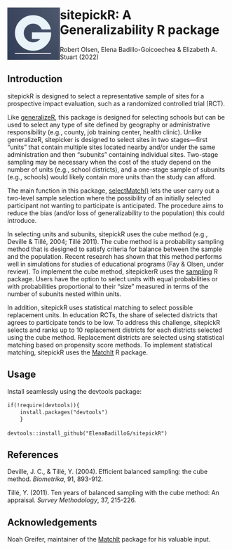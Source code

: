 # <img src="man/figures/logo.png" align="left" height="119" />
# sitepickR: A Generalizability R package

 Robert Olsen, Elena Badillo-Goicoechea & Elizabeth A. Stuart (2022)

## Introduction

sitepickR is designed to select a representative sample of sites for a prospective impact evaluation, such as a randomized controlled trial (RCT). 

Like [generalizeR](https://nustat.github.io/generalizeR/), this package is designed for selecting schools but can be used to select any type of site defined by geography or administrative responsibility (e.g., county, job training center, health clinic). Unlike generalizeR, sitepicker is designed to select sites in two stages—first “units” that contain multiple sites located nearby and/or under the same administration and then “subunits” containing individual sites. Two-stage sampling may be necessary when the cost of the study depend on the number of units (e.g., school districts), and a one-stage sample of subunits (e.g., schools) would likely contain more units than the study can afford.

The main function in this package, [selectMatch()](vignettes/selectMatch.html) lets the user carry out a two-level sample selection where the possibility of an initially selected participant not wanting to participate is anticipated. The procedure aims to reduce the bias (and/or loss of generalizability to the population) this could introduce.

In selecting units and subunits, sitepickR uses the cube method (e.g., Deville & Tillé, 2004; Tillé 2011). The cube method is a probability sampling method that is designed to satisfy criteria for balance between the sample and the population. Recent research has shown that this method performs well in simulations for studies of educational programs (Fay & Olsen, under review). To implement the cube method, sitepickerR uses the [sampling](https://cran.r-project.org/web/packages/sampling/index.html) R package. Users have the option to select units with equal probabilities or with probabilities proportional to their “size” measured in terms of the number of subunits nested within units.


In addition, sitepickR uses statistical matching to select possible replacement units. In education RCTs, the share of selected districts that agrees to participate tends to be low. To address this challenge, sitepickR selects and ranks up to 10 replacement districts for each districts selected using the cube method. Replacement districts are selected using statistical matching based on propensity score methods. To implement statistical matching, sitepickR uses the [MatchIt](https://cran.r-project.org/web/packages/MatchIt/vignettes/MatchIt.html) R package.


## Usage

Install seamlessly using the devtools package:

```
if(!require(devtools)){
    install.packages("devtools")
    }

devtools::install_github("ElenaBadilloG/sitepickR")

```

## References

Deville, J. C., & Tillé, Y. (2004). Efficient balanced sampling: the cube method. _Biometrika_, 91, 893-912.

Tillé, Y. (2011). Ten years of balanced sampling with the cube method: An appraisal. _Survey Methodology_, 37, 215-226.

## Acknowledgements

Noah Greifer, maintainer of the [MatchIt](https://cran.r-project.org/web/packages/MatchIt/vignettes/MatchIt.html) package for his valuable input.



